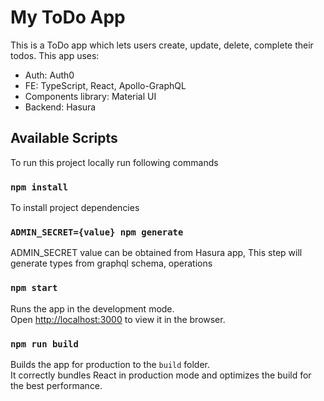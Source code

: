 # My ToDo App

This is a ToDo app which lets users create, update, delete, complete their todos.
This app uses:

- Auth: Auth0
- FE: TypeScript, React, Apollo-GraphQL
- Components library: Material UI
- Backend: Hasura

## Available Scripts

To run this project locally run following commands

### `npm install`

To install project dependencies

### `ADMIN_SECRET={value} npm generate`

ADMIN_SECRET value can be obtained from Hasura app, This step will generate types from graphql schema, operations

### `npm start`

Runs the app in the development mode.\
Open [http://localhost:3000](http://localhost:3000) to view it in the browser.

### `npm run build`

Builds the app for production to the `build` folder.\
It correctly bundles React in production mode and optimizes the build for the best performance.
